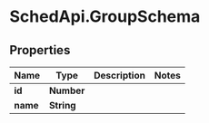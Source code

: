 # SchedApi.GroupSchema

## Properties

Name | Type | Description | Notes
------------ | ------------- | ------------- | -------------
**id** | **Number** |  | 
**name** | **String** |  | 


